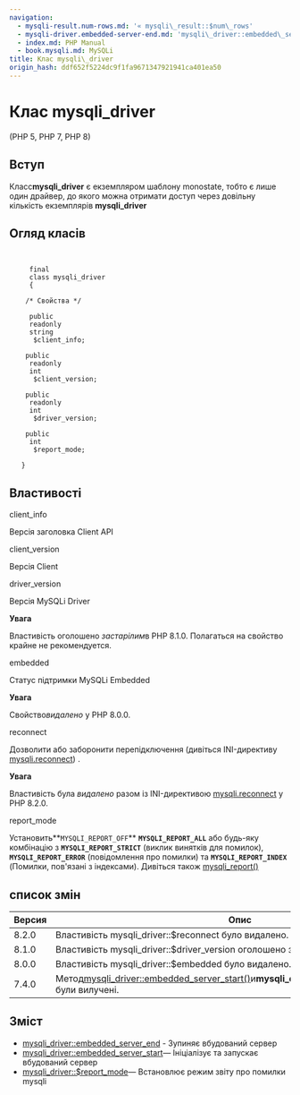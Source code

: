 ```yaml
---
navigation:
  - mysqli-result.num-rows.md: '« mysqli\_result::$num\_rows'
  - mysqli-driver.embedded-server-end.md: 'mysqli\_driver::embedded\_server\_end »'
  - index.md: PHP Manual
  - book.mysqli.md: MySQLi
title: Клас mysqli\_driver
origin_hash: ddf652f5224dc9f1fa9671347921941ca401ea50
---
```

# Клас mysqli\_driver

(PHP 5, PHP 7, PHP 8)

## Вступ

Класс**mysqli\_driver** є екземпляром шаблону monostate, тобто є лише один драйвер, до якого можна отримати доступ через довільну кількість екземплярів **mysqli\_driver**

## Огляд класів

```classsynopsis

    
     final
     class mysqli_driver
     {

    /* Свойства */
    
     public
     readonly
     string
      $client_info;

    public
     readonly
     int
      $client_version;

    public
     readonly
     int
      $driver_version;

    public
     int
      $report_mode;

   }
```

## Властивості

client\_info

Версія заголовка Client API

client\_version

Версія Client

driver\_version

Версія MySQLi Driver

**Увага**

Властивість оголошено *застарілим*в PHP 8.1.0. Полагаться на свойство крайне не рекомендуется.

embedded

Статус підтримки MySQLi Embedded

**Увага**

Свойство*видалено* у PHP 8.0.0.

reconnect

Дозволити або заборонити перепідключення (дивіться INI-директиву [mysqli.reconnect](mysqli.configuration.md#ini.mysqli.reconnect)) .

**Увага**

Властивість була *видалено* разом із INI-директивою [mysqli.reconnect](mysqli.configuration.md#ini.mysqli.reconnect) у PHP 8.2.0.

report\_mode

Установить\*\*`MYSQLI_REPORT_OFF`\*\* **`MYSQLI_REPORT_ALL`** або будь-яку комбінацію з **`MYSQLI_REPORT_STRICT`** (виклик винятків для помилок), **`MYSQLI_REPORT_ERROR`** (повідомлення про помилки) та **`MYSQLI_REPORT_INDEX`** (Помилки, пов'язані з індексами). Дивіться також [mysqli\_report()](function.mysqli-report.md)

## список змін

| Версия | Опис |
| --- | --- |
| 8.2.0 | Властивість mysqli\_driver::$reconnect було видалено. |
| 8.1.0 | Властивість mysqli\_driver::$driver\_version оголошено застарілим. |
| 8.0.0 | Властивість mysqli\_driver::$embedded було видалено. |
| 7.4.0 | Метод[mysqli\_driver::embedded\_server\_start()](mysqli-driver.embedded-server-start.md)и**mysqli\_driver:embedded\_server\_end()** були вилучені. |

## Зміст

-   [mysqli\_driver::embedded\_server\_end](mysqli-driver.embedded-server-end.md) \- Зупиняє вбудований сервер
-   [mysqli\_driver::embedded\_server\_start](mysqli-driver.embedded-server-start.md)— Ініціалізує та запускає вбудований сервер
-   [mysqli\_driver::$report\_mode](mysqli-driver.report-mode.md)— Встановлює режим звіту про помилки mysqli
